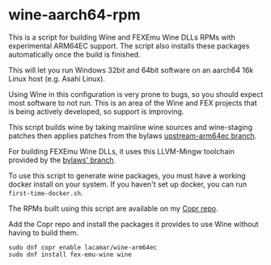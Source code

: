 # wine-aarch64-rpm
This is a script for building Wine and FEXEmu Wine DLLs RPMs with experimental ARM64EC support. The script also installs these packages automatically once the build is finished.

This will let you run Windows 32bit and 64bit software on an aarch64 16k Linux host (e.g. Asahi Linux).

Using Wine in this configuration is very prone to bugs, so you should expect most software to not run. This is an area of the Wine and FEX projects that is being actively developed, so support is improving.

This script builds wine by taking mainline wine sources and wine-staging patches then applies patches from the bylaws [upstream-arm64ec branch](https://github.com/bylaws/wine/tree/upstream-arm64ec).

For building FEXEmu Wine DLLs, it uses this LLVM-Mingw toolchain provided by the [bylaws' branch](https://github.com/bylaws/llvm-mingw).

To use this script to generate wine packages, you must have a working docker install on your system. If you haven't set up docker, you can run ```first-time-docker.sh```.

The RPMs built using this script are available on my [Copr repo](https://copr.fedorainfracloud.org/coprs/lacamar/wine-arm64ec/).

Add the Copr repo and install the packages it provides to use Wine without having to build them.

```
sudo dnf copr enable lacamar/wine-arm64ec
sudo dnf install fex-emu-wine wine
```
